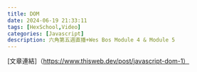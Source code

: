 ```yaml
---
title: DOM
date: 2024-06-19 21:33:11
tags: [HexSchool,Video]
categories: [Javascript]
description: 六角第五週直播+Wes Bos Module 4 & Module 5
---
```

[文章連結]（https://www.thisweb.dev/post/javascript-dom-1）

